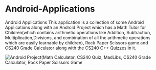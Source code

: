 # Android-Applications
Android Applications
This application is a collection of some Android Applications along with an Android Project which has a Math Tutor for Children(which contains arithmetic operations like Addition, Subtraction, Multiplication,Divisions, and combination of all the arithmetic operations which are easily learnable by children), Rock Paper Scissors game and CS240 Grade Calculator along with the CS240 C++ Quizzes in it. 


<img src="https://github.com/desamsetti/desamsetti.github.io/blob/master/img/androidMainApplication.gif?raw=true"
     alt="Android Project(Math Calculator, CS240 Quiz, MadLibs, CS240 Grade Calculator, Rock Paper Scissors Game"
     style="float: left; margin-right: 10px;" />

